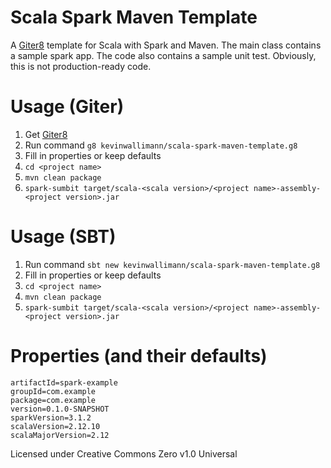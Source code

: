 # Scala Spark Maven Template

A [Giter8][g8] template for Scala with Spark and Maven. The main class contains a sample spark app. The code also contains a sample unit test.
Obviously, this is not production-ready code.

# Usage (Giter)

1. Get [Giter8][g8]
2. Run command `g8 kevinwallimann/scala-spark-maven-template.g8`
3. Fill in properties or keep defaults
4. `cd <project name>`
5. `mvn clean package`
6. `spark-sumbit target/scala-<scala version>/<project name>-assembly-<project version>.jar`

# Usage (SBT)

1. Run command `sbt new kevinwallimann/scala-spark-maven-template.g8`
2. Fill in properties or keep defaults
3. `cd <project name>`
4. `mvn clean package`
5. `spark-sumbit target/scala-<scala version>/<project name>-assembly-<project version>.jar`

# Properties (and their defaults)
```
artifactId=spark-example
groupId=com.example
package=com.example
version=0.1.0-SNAPSHOT
sparkVersion=3.1.2
scalaVersion=2.12.10
scalaMajorVersion=2.12
```

Licensed under Creative Commons Zero v1.0 Universal

[g8]: http://www.foundweekends.org/giter8/
